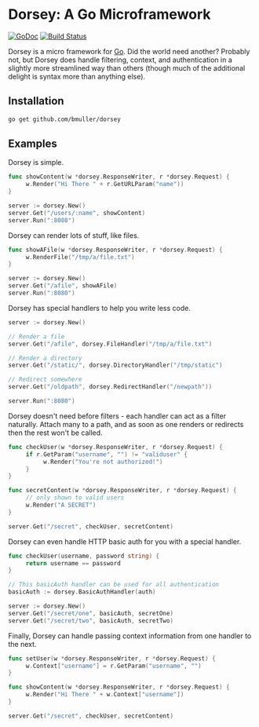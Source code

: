 # Dorsey: A Go Microframework

[![GoDoc](https://godoc.org/github.com/bmuller/dorsey?status.png)](https://godoc.org/github.com/bmuller/dorsey)
[![Build Status](https://travis-ci.org/bmuller/dorsey.png?branch=master)](https://travis-ci.org/bmuller/dorsey)

Dorsey is a micro framework for [Go](http://golang.org).  Did the world need another?  Probably not, but Dorsey does handle filtering, context, and authentication in a slightly more streamlined way than others (though much of the additional delight is syntax more than anything else).

## Installation

```bash
go get github.com/bmuller/dorsey
```

## Examples

Dorsey is simple.

```go
func showContent(w *dorsey.ResponseWriter, r *dorsey.Request) {
     w.Render("Hi There " + r.GetURLParam("name"))
}

server := dorsey.New()
server.Get("/users/:name", showContent)
server.Run(":8080")
```

Dorsey can render lots of stuff, like files.

```go
func showAFile(w *dorsey.ResponseWriter, r *dorsey.Request) {
     w.RenderFile("/tmp/a/file.txt")
}

server := dorsey.New()
server.Get("/afile", showAFile)
server.Run(":8080")
```

Dorsey has special handlers to help you write less code.

```go
server := dorsey.New()

// Render a file
server.Get("/afile", dorsey.FileHandler("/tmp/a/file.txt")

// Render a directory
server.Get("/static/", dorsey.DirectoryHandler("/tmp/static")

// Redirect somewhere
server.Get("/oldpath", dorsey.RedirectHandler("/newpath"))

server.Run(":8080")
```

Dorsey doesn't need before filters - each handler can act as a filter naturally.  Attach many to a path, and as soon as one renders or redirects then the rest won't be called.

```go
func checkUser(w *dorsey.ResponseWriter, r *dorsey.Request) {
     if r.GetParam("username", "") != "validuser" {
          w.Render("You're not authorized!")
     }
}

func secretContent(w *dorsey.ResponseWriter, r *dorsey.Request) {
     // only shown to valid users
     w.Render("A SECRET")
}

server.Get("/secret", checkUser, secretContent)
```

Dorsey can even handle HTTP basic auth for you with a special handler.

```go
func checkUser(username, password string) {
     return username == password
}

// This basicAuth handler can be used for all authentication
basicAuth := dorsey.BasicAuthHandler(auth)

server := dorsey.New()
server.Get("/secret/one", basicAuth, secretOne)
server.Get("/secret/two", basicAuth, secretTwo)
```

Finally, Dorsey can handle passing context information from one handler to the next.

```go
func setUser(w *dorsey.ResponseWriter, r *dorsey.Request) {
     w.Context["username"] = r.GetParam("username", "")
}

func showContent(w *dorsey.ResponseWriter, r *dorsey.Request) {
     w.Render("Hi There " + w.Context["username"])
}

server.Get("/secret", checkUser, secretContent)
```
